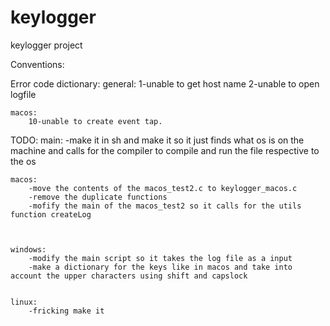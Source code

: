 # keylogger
keylogger project

Conventions:



Error code dictionary:
    general:
        1-unable to get host name
        2-unable to open logfile




    macos:
        10-unable to create event tap.



TODO:
    main:
        -make it in sh and make it so it just finds what os is on the machine and calls for the compiler to compile and run the file respective to the os


    macos:
        -move the contents of the macos_test2.c to keylogger_macos.c
        -remove the duplicate functions
        -mofify the main of the macos_test2 so it calls for the utils function createLog



    windows:
        -modify the main script so it takes the log file as a input
        -make a dictionary for the keys like in macos and take into account the upper characters using shift and capslock


    linux:
        -fricking make it
